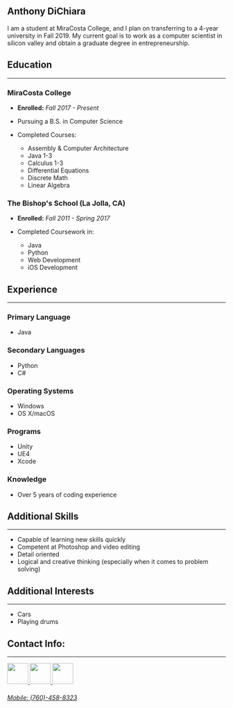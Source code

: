 ## Anthony DiChiara

I am a student at MiraCosta College, and I plan on transferring to a 4-year university in Fall 2019.
My current goal is to work as a computer scientist in silicon valley and obtain a graduate degree in entrepreneurship.


## **Education**
---
### MiraCosta College

  - **Enrolled:** *Fall 2017 - Present*
  
  - Pursuing a B.S. in Computer Science
  
  - Completed Courses:
     + Assembly & Computer Architecture
     + Java 1-3
     + Calculus 1-3
     + Differential Equations
     + Discrete Math
     + Linear Algebra

### The Bishop's School (La Jolla, CA)

  - **Enrolled:** *Fall 2011 - Spring 2017*
  
  - Completed Coursework in:
     + Java
     + Python
     + Web Development
     + iOS Development


## **Experience**
---
### Primary Language
- Java

### Secondary Languages
- Python
- C#

### Operating Systems
- Windows
- OS X/macOS

### Programs
- Unity
- UE4
- Xcode

### Knowledge
- Over 5 years of coding experience


## **Additional Skills**
---
- Capable of learning new skills quickly
- Competent at Photoshop and video editing
- Detail oriented
- Logical and creative thinking (especially when it comes to problem solving)


## **Additional Interests**
---
- Cars
- Playing drums


## **Contact Info:**
---
<a href="mailto:avdichiara@gmail.com" rel="some text"><img src="http://icons.iconarchive.com/icons/cornmanthe3rd/plex/256/Communication-gmail-icon.png" rel="noopener noreferrer" target="_blank" width="48">
<a href="https://www.linkedin.com/in/anthony-dichiara-41a318138/" rel="some text"><img src="http://icons.iconarchive.com/icons/danleech/simple/256/linkedin-icon.png" rel="noopener noreferrer" target="_blank" width="48">
<a href="https://github.com/avdichiara" rel="some text"><img src="http://icons.iconarchive.com/icons/icons8/windows-8/256/Programming-Github-icon.png" rel="noopener noreferrer" target="_blank" width="48">
  
###### Mobile: (760)-458-8323
